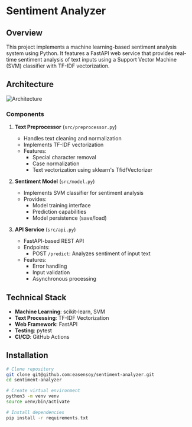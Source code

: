 # Sentiment Analyzer

## Overview
This project implements a machine learning-based sentiment analysis system using Python. It features a FastAPI web service that provides real-time sentiment analysis of text inputs using a Support Vector Machine (SVM) classifier with TF-IDF vectorization.

## Architecture
![Architecture](https://github.com/easensoy/sentiment-analyzer/raw/main/docs/architecture.png)

### Components
1. **Text Preprocessor** (`src/preprocessor.py`)
   - Handles text cleaning and normalization
   - Implements TF-IDF vectorization
   - Features:
     - Special character removal
     - Case normalization
     - Text vectorization using sklearn's TfidfVectorizer

2. **Sentiment Model** (`src/model.py`)
   - Implements SVM classifier for sentiment analysis
   - Provides:
     - Model training interface
     - Prediction capabilities
     - Model persistence (save/load)

3. **API Service** (`src/api.py`)
   - FastAPI-based REST API
   - Endpoints:
     - POST `/predict`: Analyzes sentiment of input text
   - Features:
     - Error handling
     - Input validation
     - Asynchronous processing

## Technical Stack
- **Machine Learning**: scikit-learn, SVM
- **Text Processing**: TF-IDF Vectorization
- **Web Framework**: FastAPI
- **Testing**: pytest
- **CI/CD**: GitHub Actions

## Installation
```bash
# Clone repository
git clone git@github.com:easensoy/sentiment-analyzer.git
cd sentiment-analyzer

# Create virtual environment
python3 -m venv venv
source venv/bin/activate

# Install dependencies
pip install -r requirements.txt
